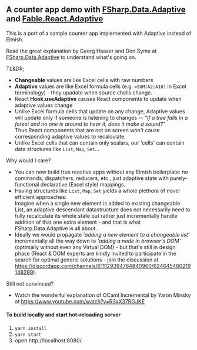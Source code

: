 
## A counter app demo with  [FSharp.Data.Adaptive](https://fsprojects.github.io/FSharp.Data.Adaptive/) and [Fable.React.Adaptive](https://github.com/krauthaufen/Fable.Elmish.Adaptive/tree/master/src/Fable.React.Adaptive) 

This is a port of a sample counter app implemented with Adaptive instead of Elmish.

Read the great explanation by Georg Haaser and Don Syme at [FSharp.Data.Adaptive](https://fsprojects.github.io/FSharp.Data.Adaptive/) to understand what's going on.

TL&DR;
- **Changeable** values are like Excel cells with raw numbers
- **Adaptive** values are like Excel formula cells (e.g. `=SUM(A2:A10)` in Excel terminology) - they upadate when source chells change.
- React **Hook.useAdaptive** causes React components to update when adaptive values change
- Unlike Excel formula cells that update on any change, Adaptive values will update only if someone is listening to changes -- *"If a tree falls in a forest and no one is around to hear it, does it make a sound?"*  
Thus React components that are not on screen won't cause corresponding adaptive values to recalculate.
- Unlike Excel cells that can contain only scalars, our 'cells' can contain data structures like `List`, `Map`, `Set`...

Why would I care?
- You can now build true reactive apps without any Elmish boilerplate: no commands, dispatchers, reducers, etc., just adaptive state with purely-functional declarative (Excel style) mappings.
- Having structures like `List`, `Map`, `Set` yields a whole plethora of novel efficient approaches:  
Imagine when a single new element is added to existing changeable List, an adaptive descendant datastructure does not necessarily need to fully recalculate its whole state but rather just incrementally handle addition of that one extra element - and that is what FSharp.Data.Adaptive is all about.
- Ideally we would propagate *'adding a new element to a changeable list'* incrementally all the way down to *'adding a node in browser's DOM'* (optimally without even any Virtual DOM) - but that's still in design phase (React & DOM experts are kindly invited to participate in the search for optimal generic solutions - join the discussion at https://discordapp.com/channels/611129394764840960/624645480219148299).

Still not convinced?
- Watch the wonderful explanation of OCaml Incremental by Yaron Minsky at https://www.youtube.com/watch?v=R3xX37RGJKE


#### To build locally and start hot-reloading server
1. `yarn install`
2. `yarn start`
3. open http://localhost:8080/


